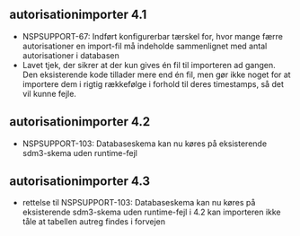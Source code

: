 ## autorisationimporter 4.1
*  NSPSUPPORT-67: Indført konfigurerbar tærskel for, hvor mange færre autorisationer en import-fil må indeholde
   sammenlignet med antal autorisationer i databasen
*  Lavet tjek, der sikrer at der kun gives én fil til importeren ad gangen.
   Den eksisterende kode tillader mere end én fil, men gør ikke noget for at importere dem i rigtig rækkefølge i forhold til deres timestamps, så det vil kunne fejle.

## autorisationimporter 4.2
*  NSPSUPPORT-103: Databaseskema kan nu køres på eksisterende sdm3-skema uden runtime-fejl

## autorisationimporter 4.3
*  rettelse til NSPSUPPORT-103: Databaseskema kan nu køres på eksisterende sdm3-skema uden runtime-fejl
   i 4.2 kan importeren ikke tåle at tabellen autreg findes i forvejen
   
